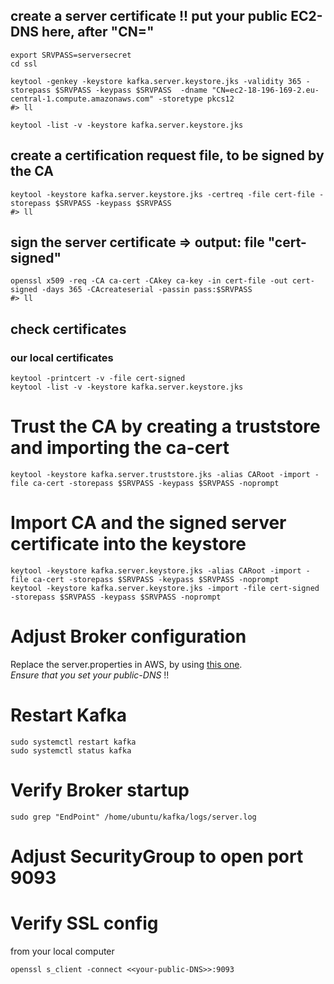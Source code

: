 
## create a server certificate !! put your public EC2-DNS here, after "CN="
```
export SRVPASS=serversecret
cd ssl

keytool -genkey -keystore kafka.server.keystore.jks -validity 365 -storepass $SRVPASS -keypass $SRVPASS  -dname "CN=ec2-18-196-169-2.eu-central-1.compute.amazonaws.com" -storetype pkcs12
#> ll

keytool -list -v -keystore kafka.server.keystore.jks
```

## create a certification request file, to be signed by the CA
```
keytool -keystore kafka.server.keystore.jks -certreq -file cert-file -storepass $SRVPASS -keypass $SRVPASS
#> ll
```

## sign the server certificate => output: file "cert-signed"
```
openssl x509 -req -CA ca-cert -CAkey ca-key -in cert-file -out cert-signed -days 365 -CAcreateserial -passin pass:$SRVPASS
#> ll
```

## check certificates
### our local certificates
```
keytool -printcert -v -file cert-signed
keytool -list -v -keystore kafka.server.keystore.jks
```



# Trust the CA by creating a truststore and importing the ca-cert
```
keytool -keystore kafka.server.truststore.jks -alias CARoot -import -file ca-cert -storepass $SRVPASS -keypass $SRVPASS -noprompt

```
# Import CA and the signed server certificate into the keystore
```
keytool -keystore kafka.server.keystore.jks -alias CARoot -import -file ca-cert -storepass $SRVPASS -keypass $SRVPASS -noprompt
keytool -keystore kafka.server.keystore.jks -import -file cert-signed -storepass $SRVPASS -keypass $SRVPASS -noprompt
```

# Adjust Broker configuration  
Replace the server.properties in AWS, by using [this one](server.properties).   
*Ensure that you set your public-DNS* !!

# Restart Kafka
```
sudo systemctl restart kafka
sudo systemctl status kafka  
```
# Verify Broker startup
```
sudo grep "EndPoint" /home/ubuntu/kafka/logs/server.log
```
# Adjust SecurityGroup to open port 9093

# Verify SSL config
from your local computer
```
openssl s_client -connect <<your-public-DNS>>:9093
```
